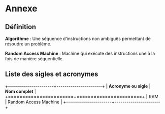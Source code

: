 # Annexe

## Définition

**Algorithme**
:   Une séquence d'instructions non ambiguës permettant de résoudre un problème.

**Random Access Machine**
:   Machine qui exécute des instructions une à la fois de manière séquentielle.

## Liste des sigles et acronymes

+-----------------------+-----------------------+
| **Acronyme ou sigle** | **Nom complet**       |
+=======================+=======================+
| RAM                   | Random Access Machine |
+-----------------------+-----------------------+
